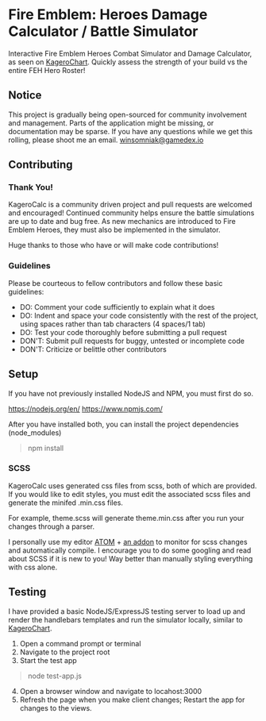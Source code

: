 # Fire Emblem: Heroes Damage Calculator / Battle Simulator
Interactive Fire Emblem Heroes Combat Simulator and Damage Calculator, as seen on [KageroChart](https://kagerochart.com/damage-calc). Quickly assess the strength of your build vs the entire FEH Hero Roster!

## Notice
This project is gradually being open-sourced for community involvement and management.
Parts of the application might be missing, or documentation may be sparse. If you have
any questions while we get this rolling, please shoot me an email. [winsomniak@gamedex.io](mailto:winsomniak@gamedex.io)

## Contributing

### Thank You!
KageroCalc is a community driven project and pull requests are welcomed and
encouraged! Continued community helps ensure the battle simulations are up to date
and bug free. As new mechanics are introduced to Fire Emblem Heroes, they must
also be implemented in the simulator.

Huge thanks to those who have or will make code contributions!

### Guidelines
Please be courteous to fellow contributors and follow these basic guidelines:
* DO: Comment your code sufficiently to explain what it does
* DO: Indent and space your code consistently with the rest of the project, using
spaces rather than tab characters (4 spaces/1 tab)
* DO: Test your code thoroughly before submitting a pull request
* DON'T: Submit pull requests for buggy, untested or incomplete code
* DON'T: Criticize or belittle other contributors

## Setup
If you have not previously installed NodeJS and NPM, you must first do so.

https://nodejs.org/en/
https://www.npmjs.com/

After you have installed both, you can install the project dependencies (node_modules)
> npm install

### SCSS
KageroCalc uses generated css files from scss, both of which are provided. If you would
like to edit styles, you must edit the associated scss files and generate the
minifed .min.css files.

For example, theme.scss will generate theme.min.css after you run your changes through
a parser.

I personally use my editor [ATOM](https://atom.io/) + [an addon](https://atom.io/packages/sass-autocompile) to monitor for scss changes and automatically
compile. I encourage you to do some googling and read about SCSS if it is new to you!
Way better than manually styling everything with css alone.

## Testing
I have provided a basic NodeJS/ExpressJS testing server to load up and render the
handlebars templates and run the simulator locally, similar to [KageroChart](https://kagerochart.com).

1) Open a command prompt or terminal
2) Navigate to the project root
3) Start the test app
> node test-app.js

4) Open a browser window and navigate to locahost:3000
5) Refresh the page when you make client changes; Restart the app for changes to the
views.
